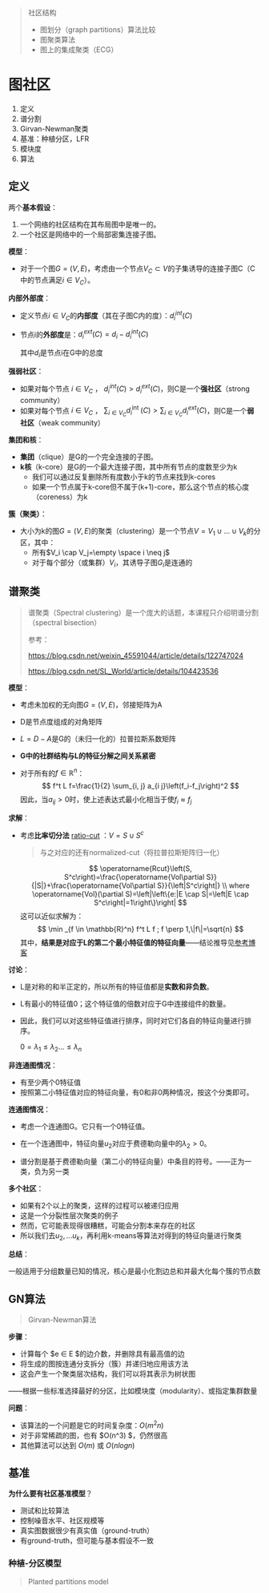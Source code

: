 > 社区结构
>
> - 图划分（graph partitions）算法比较
> - 图聚类算法
> - 图上的集成聚类（ECG）

# 图社区

1. 定义
2. 谱分割
3. Girvan-Newman聚类
4. 基准：种植分区，LFR
5. 模块度
6. 算法

## 定义

两个**基本假设**：

1. 一个网络的社区结构在其布局图中是唯一的。
2. 一个社区是网络中的一个局部密集连接子图。

**模型**：

- 对于一个图$G = (V , E)$，考虑由一个节点$V_C⊂V$的子集诱导的连接子图C（C中的节点满足$i∈V_C$）。

**内部外部度**：

- 定义节点$i∈V_C$的**内部度**（其在子图C内的度）：$d^{int}_i (C)$

- 节点i的**外部度**是：$d^{ext}_i (C) = d_i - d^{int}_i (C)$

  其中$d_i$是节点i在G中的总度

**强弱社区**：

- 如果对每个节点 $i∈V_C$ ， $d^{int}_i (C) > d^{ext}_i (C)$，则C是一个**强社区**（strong community）
- 如果对每个节点 $i∈V_C$ ， $\sum_{i \in V_C} d_i^{\text {int }}(C)>\sum_{i \in V_C} d_i^{e x t}(C)$，则C是一个**弱社区**（weak community）

**集团和核**：

- **集团**（clique）是G的一个完全连接的子图。
- **k核**（k-core）是G的一个最大连接子图，其中所有节点的度数至少为k
  - 我们可以通过反复删除所有度数小于k的节点来找到k-cores
  - 如果一个节点属于k-core但不属于(k+1)-core，那么这个节点的核心度（coreness）为k

**簇（聚类）**：

- 大小为k的图$G = (V, E)$的聚类（clustering）是一个节点$V = V_1 \cup...\cup V_k$的分区，其中：
  - 所有$V_i \cap V_j=\empty \space i \neq j$
  - 对于每个部分（或集群）$V_i$，其诱导子图$G_i$是连通的

## 谱聚类

> 谱聚类（Spectral clustering）是一个庞大的话题，本课程只介绍明谱分割（spectral bisection）
>
> 参考：
>
> https://blog.csdn.net/weixin_45591044/article/details/122747024
>
> https://blog.csdn.net/SL_World/article/details/104423536

**模型**：

- 考虑未加权的无向图$G = (V , E)$，邻接矩阵为A

- D是节点度组成的对角矩阵

- $L = D - A$是G的（未归一化的）拉普拉斯系数矩阵

- **G中的社群结构与L的特征分解之间关系紧密**

- 对于所有的$f \in \mathbb{R}^n$：
  $$
  f^t L f=\frac{1}{2} \sum_{i, j} a_{i j}\left(f_i-f_j\right)^2
  $$
  因此，当$a_{ij}>0$时，使上述表达式最小化相当于使$f_i≈f_j$

**求解**：

- 考虑**比率切分法** [ratio-cut](https://blog.sciencenet.cn/blog-798994-862473.html) ：$V=S \cup S^c$

  > 与之对应的还有normalized-cut（将拉普拉斯矩阵归一化）

  $$
  \operatorname{Rcut}\left(S, S^c\right)=\frac{\operatorname{Vol\partial S}}{|S|}+\frac{\operatorname{Vol\partial S}}{\left|S^c\right|} \\
  where \operatorname{Vol}(\partial S)=\left|\left\{e:|E \cap S|=\left|E \cap S^c\right|=1\right\}\right|
  $$
  这可以近似求解为：
  $$
  \min _{f \in \mathbb{R}^n} f^t L f ; f \perp 1,\|f\|=\sqrt{n}
  $$
  其中，**结果是对应于L的第二个最小特征值的特征向量**——结论推导见[参考博客](https://blog.csdn.net/weixin_45591044/article/details/122747024)

**讨论**：

- L是对称的和半正定的，所以所有的特征值都是**实数和非负数**。

- L有最小的特征值0；这个特征值的倍数对应于G中连接组件的数量。

- 因此，我们可以对这些特征值进行排序，同时对它们各自的特征向量进行排序。

  $0 = λ_1 ≤ λ_2... ≤ λ_n$

**非连通图情况**：

- 有至少两个0特征值
- 按照第二小特征值对应的特征向量，有0和非0两种情况，按这个分类即可。

**连通图情况**：

- 考虑一个连通图G。它只有一个0特征值。

- 在一个连通图中，特征向量$u_2$对应于费德勒向量中的$λ_2>0$。

- 谱分割是基于费德勒向量（第二小的特征向量）中条目的符号。——正为一类，负为另一类

**多个社区**：

- 如果有2个以上的聚类，这样的过程可以被递归应用
- 这是一个分裂性层次聚类的例子
- 然而，它可能表现得很糟糕，可能会分割本来存在的社区
- 所以我们去$u_2, ... u_k$，再利用k-means等算法对得到的特征向量进行聚类

**总结**：

一般适用于分组数量已知的情况，核心是最小化割边总和并最大化每个簇的节点数

## GN算法

> Girvan-Newman算法

**步骤**：

- 计算每个 $e ∈ E $的边介数，并删除具有最高值的边
- 将生成的图按连通分支拆分（簇）并递归地应用该方法
- 这会产生一个聚类层次结构，我们可以将其表示为树状图

——根据一些标准选择最好的分区，比如模块度（modularity）、或指定集群数量

**问题**：

- 该算法的一个问题是它的时间复杂度：$O(m^2n)$
- 对于非常稀疏的图，也有 $O(n^3) $，仍然很高
- 其他算法可以达到 $O(m)$ 或 $O(n log n)$

## 基准

**为什么要有社区基准模型**？

- 测试和比较算法
- 控制噪音水平、社区规模等
- 真实图数据很少有真实值（ground-truth）
- 有ground-truth，但可能与基本假设不一致

### 种植-分区模型

> Planted partitions model